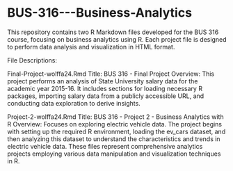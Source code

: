 # BUS-316---Business-Analytics

This repository contains two R Markdown files developed for the BUS 316 course, focusing on business analytics using R. Each project file is designed to perform data analysis and visualization in HTML format.

File Descriptions:

Final-Project-wolffa24.Rmd
Title: BUS 316 - Final Project
Overview: This project performs an analysis of State University salary data for the academic year 2015-16. It includes sections for loading necessary R packages, importing salary data from a publicly accessible URL, and conducting data exploration to derive insights.

Project-2-wolffa24.Rmd
Title: BUS 316 - Project 2 - Business Analytics with R
Overview: Focuses on exploring electric vehicle data. The project begins with setting up the required R environment, loading the ev_cars dataset, and then analyzing this dataset to understand the characteristics and trends in electric vehicle data.
These files represent comprehensive analytics projects employing various data manipulation and visualization techniques in R.
